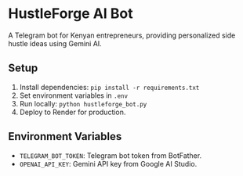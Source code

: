 # HustleForge AI Bot
A Telegram bot for Kenyan entrepreneurs, providing personalized side hustle ideas using Gemini AI.

## Setup
1. Install dependencies: `pip install -r requirements.txt`
2. Set environment variables in `.env`
3. Run locally: `python hustleforge_bot.py`
4. Deploy to Render for production.

## Environment Variables
- `TELEGRAM_BOT_TOKEN`: Telegram bot token from BotFather.
- `OPENAI_API_KEY`: Gemini API key from Google AI Studio.